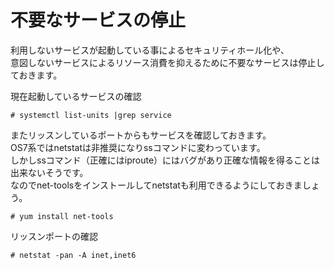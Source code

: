 # 不要なサービスの停止
利用しないサービスが起動している事によるセキュリティホール化や、  
意図しないサービスによるリソース消費を抑えるために不要なサービスは停止しておきます。  

現在起動しているサービスの確認  

```
# systemctl list-units |grep service
```

またリッスンしているポートからもサービスを確認しておきます。  
OS7系ではnetstatは非推奨になりssコマンドに変わっています。  
しかしssコマンド（正確にはiproute）にはバグがあり正確な情報を得ることは出来ないそうです。  
なのでnet-toolsをインストールしてnetstatも利用できるようにしておきましょう。  

```
# yum install net-tools
```

リッスンポートの確認  

```
# netstat -pan -A inet,inet6
```
